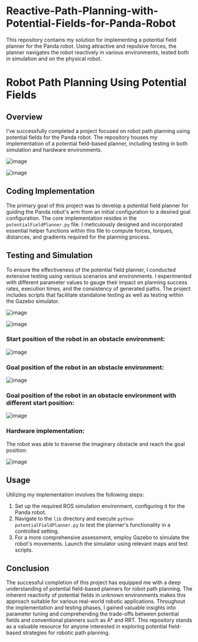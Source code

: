 # Reactive-Path-Planning-with-Potential-Fields-for-Panda-Robot
This repository contains my solution for implementing a potential field planner for the Panda robot. Using attractive and repulsive forces, the planner navigates the robot reactively in various environments, tested both in simulation and on the physical robot.


# Robot Path Planning Using Potential Fields

## Overview

I've successfully completed a project focused on robot path planning using potential fields for the Panda robot. The repository houses my implementation of a potential field-based planner, including testing in both simulation and hardware environments.

![image](https://github.com/Saibernard/Reactive-Path-Planning-with-Potential-Fields-for-Panda-Robot/assets/112599512/6ef30bee-78d4-4adc-bdf7-d0919822c683)

![image](https://github.com/Saibernard/Reactive-Path-Planning-with-Potential-Fields-for-Panda-Robot/assets/112599512/42cca81a-e2a6-41ea-9b41-1e60e49d48fb)


## Coding Implementation

The primary goal of this project was to develop a potential field planner for guiding the Panda robot's arm from an initial configuration to a desired goal configuration. The core implementation resides in the `potentialFieldPlanner.py` file. I meticulously designed and incorporated essential helper functions within this file to compute forces, torques, distances, and gradients required for the planning process.

## Testing and Simulation

To ensure the effectiveness of the potential field planner, I conducted extensive testing using various scenarios and environments. I experimented with different parameter values to gauge their impact on planning success rates, execution times, and the consistency of generated paths. The project includes scripts that facilitate standalone testing as well as testing within the Gazebo simulator.

![image](https://github.com/Saibernard/Reactive-Path-Planning-with-Potential-Fields-for-Panda-Robot/assets/112599512/8c82981c-c81c-4342-b957-c1488f97be65)

![image](https://github.com/Saibernard/Reactive-Path-Planning-with-Potential-Fields-for-Panda-Robot/assets/112599512/c8cb103b-a8a7-4242-9e0d-7d9a318280d6)

### Start position of the robot in an obstacle environment:

![image](https://github.com/Saibernard/Reactive-Path-Planning-with-Potential-Fields-for-Panda-Robot/assets/112599512/08345c2c-d151-4ebe-a5f1-0508aae2d0fe)

### Goal position of the robot in an obstacle environment:

![image](https://github.com/Saibernard/Reactive-Path-Planning-with-Potential-Fields-for-Panda-Robot/assets/112599512/61532fcc-898c-4c7e-93dd-7c13976258fd)

### Goal position of the robot in an obstacle environment with different start position:

![image](https://github.com/Saibernard/Reactive-Path-Planning-with-Potential-Fields-for-Panda-Robot/assets/112599512/7afd3ca1-d6bd-4fdd-ba42-0799221b940e)

### Hardware implementation:

The robot was able to traverse the imaginary obstacle and reach the goal position:

![image](https://github.com/Saibernard/Reactive-Path-Planning-with-Potential-Fields-for-Panda-Robot/assets/112599512/359974ef-2c38-4b17-8a2b-05166a47869a)


## Usage

Utilizing my implementation involves the following steps:

1. Set up the required ROS simulation environment, configuring it for the Panda robot.
2. Navigate to the `lib` directory and execute `python potentialFieldPlanner.py` to test the planner's functionality in a controlled setting.
3. For a more comprehensive assessment, employ Gazebo to simulate the robot's movements. Launch the simulator using relevant maps and test scripts.

## Conclusion

The successful completion of this project has equipped me with a deep understanding of potential field-based planners for robot path planning. The inherent reactivity of potential fields in unknown environments makes this approach suitable for various real-world robotic applications. Throughout the implementation and testing phases, I gained valuable insights into parameter tuning and comprehending the trade-offs between potential fields and conventional planners such as A* and RRT. This repository stands as a valuable resource for anyone interested in exploring potential field-based strategies for robotic path planning.
